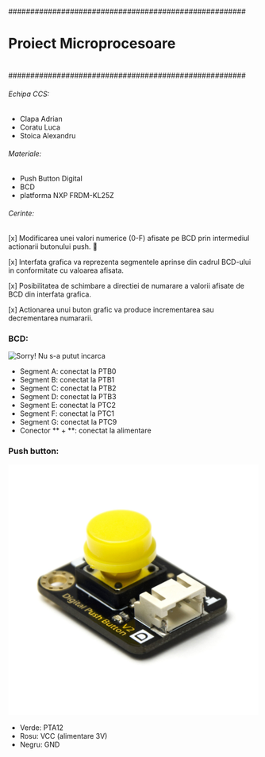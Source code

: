 ######################################################                  
#            Proiect Microprocesoare                 #
#                                                    #
#                                                    #
######################################################

###### Echipa CCS:
- Clapa Adrian 
- Coratu Luca
- Stoica Alexandru

###### Materiale:
- Push Button Digital
- BCD
- platforma NXP FRDM-KL25Z

###### Cerinte:
[x] Modificarea unei valori numerice (0-F) afisate pe BCD prin intermediul actionarii butonului push. :tada:

[x] Interfata grafica va reprezenta segmentele aprinse din cadrul BCD-ului in conformitate cu valoarea afisata.

[x] Posibilitatea de schimbare a directiei de numarare a valorii afisate de BCD din interfata grafica. 

[x] Actionarea unui buton grafic va produce incrementarea sau decrementarea numararii.



### BCD: 
![Sorry! Nu s-a putut incarca](https://s3.us-west-2.amazonaws.com/secure.notion-static.com/06ded70b-35fd-497f-8999-c67e646386c3/Untitled.png?X-Amz-Algorithm=AWS4-HMAC-SHA256&X-Amz-Content-Sha256=UNSIGNED-PAYLOAD&X-Amz-Credential=AKIAT73L2G45EIPT3X45%2F20221113%2Fus-west-2%2Fs3%2Faws4_request&X-Amz-Date=20221113T195302Z&X-Amz-Expires=86400&X-Amz-Signature=7060c549ec674571672bd62712f6b8cbc6f0547fc03a623e0d0d74d08e2b8002&X-Amz-SignedHeaders=host&response-content-disposition=filename%3D"Untitled.png"&x-id=GetObject)

- Segment A: conectat la PTB0
- Segment B: conectat la PTB1
- Segment C: conectat la PTB2
- Segment D: conectat la PTB3
- Segment E: conectat la PTC2
- Segment F: conectat la PTC1
- Segment G: conectat la PTC9
- Conector ** + **: conectat la alimentare

### Push button:
![Button](https://raw.githubusercontent.com/DFRobot/DFRobotMediaWikiImage/master/Image/DFR0029.JPG)

- Verde: PTA12
- Rosu: VCC (alimentare 3V)
- Negru: GND

